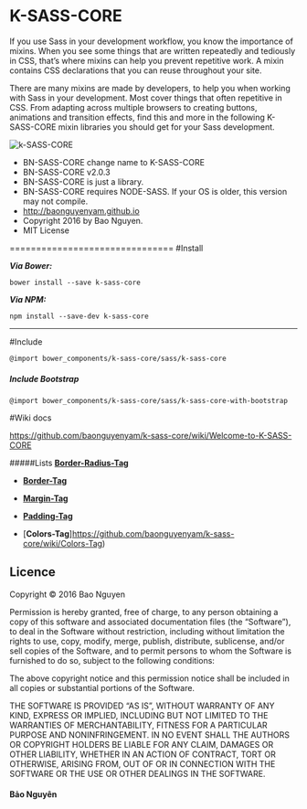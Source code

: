 # K-SASS-CORE 

If you use Sass in your development workflow, you know the importance of mixins. When you see some things that are written repeatedly and tediously in CSS, that’s where mixins can help you prevent repetitive work. A mixin contains CSS declarations that you can reuse throughout your site.

There are many mixins are made by developers, to help you when working with Sass in your development. Most cover things that often repetitive in CSS. From adapting across multiple browsers to creating buttons, animations and transition effects, find this and more in the following K-SASS-CORE mixin libraries you should get for your Sass development.

![k-SASS-CORE](https://github.com/baonguyenyam/k-sass-core/blob/master/dist/images/img_01.png "k-SASS-CORE")


* BN-SASS-CORE change name to K-SASS-CORE 
* BN-SASS-CORE v2.0.3
* BN-SASS-CORE is just a library.
* BN-SASS-CORE requires NODE-SASS. If your OS is older, this version may not compile.
* http://baonguyenyam.github.io
* Copyright 2016 by Bao Nguyen.
* MIT License

===============================
#Install

***Via Bower:***
```
bower install --save k-sass-core
```

***Via NPM:***
```
npm install --save-dev k-sass-core
```
___

#Include 

```
@import bower_components/k-sass-core/sass/k-sass-core
```

##### Include Bootstrap

```
@import bower_components/k-sass-core/sass/k-sass-core-with-bootstrap
```

#Wiki docs

https://github.com/baonguyenyam/k-sass-core/wiki/Welcome-to-K-SASS-CORE

#####Lists
[**Border-Radius-Tag**](https://github.com/baonguyenyam/k-sass-core/wiki/Border-Radius-Tag)

* [**Border-Tag**](https://github.com/baonguyenyam/k-sass-core/wiki/Border-Tag)

* [**Margin-Tag**](https://github.com/baonguyenyam/k-sass-core/wiki/Margin-Tag)

* [**Padding-Tag**](https://github.com/baonguyenyam/k-sass-core/wiki/Padding-Tag)

* [**Colors-Tag**]https://github.com/baonguyenyam/k-sass-core/wiki/Colors-Tag)

## Licence

Copyright &copy; 2016 Bao Nguyen

Permission is hereby granted, free of charge, to any person obtaining a copy of this software and associated documentation files (the “Software”), to deal in the Software without restriction, including without limitation the rights to use, copy, modify, merge, publish, distribute, sublicense, and/or sell copies of the Software, and to permit persons to whom the Software is furnished to do so, subject to the following conditions:

The above copyright notice and this permission notice shall be included in all copies or substantial portions of the Software.

THE SOFTWARE IS PROVIDED “AS IS”, WITHOUT WARRANTY OF ANY KIND, EXPRESS OR IMPLIED, INCLUDING BUT NOT LIMITED TO THE WARRANTIES OF MERCHANTABILITY, FITNESS FOR A PARTICULAR PURPOSE AND NONINFRINGEMENT. IN NO EVENT SHALL THE AUTHORS OR COPYRIGHT HOLDERS BE LIABLE FOR ANY CLAIM, DAMAGES OR OTHER LIABILITY, WHETHER IN AN ACTION OF CONTRACT, TORT OR OTHERWISE, ARISING FROM, OUT OF OR IN CONNECTION WITH THE SOFTWARE OR THE USE OR OTHER DEALINGS IN THE SOFTWARE.

#### Bảo Nguyên
